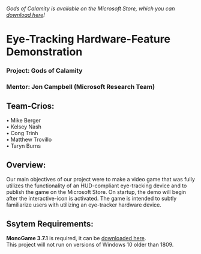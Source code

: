 ###### Gods of Calamity is available on the Microsoft Store, which you can [download here](https://www.microsoft.com/en-us/p/gods-of-calamity/9np7trh589qw?rtc=1&activetab=pivot:overviewtab)!
# Eye-Tracking Hardware-Feature Demonstration
### Project: Gods of Calamity
### Mentor: Jon Campbell (Microsoft Research Team)
## Team-Crios:
• Mike Berger<br />
• Kelsey Nash<br />
• Cong Trinh<br />
• Matthew Trovillo<br />
• Taryn Burns<br />
## Overview:
Our main objectives of our project were to make a video game that was fully utilizes the functionality of an HUD-compliant eye-tracking device and to publish the game on the Microsoft Store. On startup, the demo will begin after the interactive-icon is activated. The game is intended to subtly familiarize users with utilizing an eye-tracker hardware device.
## Ssytem Requirements:
**MonoGame 3.7.1** is required, it can be [downloaded here](http://community.monogame.net/t/monogame-3-7-1-release/11173).<br />
This project will not run on versions of Windows 10 older than 1809.
